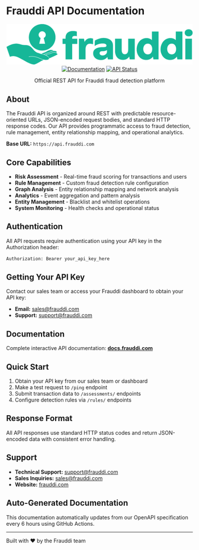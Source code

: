 # Frauddi API Documentation

<p align="center">
  <img src="static/logo/logo.png" alt="Frauddi Logo">
  <br>
  <a href="https://docs.frauddi.com"><img src="https://img.shields.io/badge/docs-live-brightgreen" alt="Documentation"></a>
  <a href="https://api.frauddi.com"><img src="https://img.shields.io/badge/API-production-blue" alt="API Status"></a>
</p>

<p align="center">Official REST API for Frauddi fraud detection platform</p>

## About

The Frauddi API is organized around REST with predictable resource-oriented URLs, JSON-encoded request bodies, and standard HTTP response codes. Our API provides programmatic access to fraud detection, rule management, entity relationship mapping, and operational analytics.

**Base URL:** `https://api.frauddi.com`

## Core Capabilities

- **Risk Assessment** - Real-time fraud scoring for transactions and users
- **Rule Management** - Custom fraud detection rule configuration
- **Graph Analysis** - Entity relationship mapping and network analysis
- **Analytics** - Event aggregation and pattern analysis
- **Entity Management** - Blacklist and whitelist operations
- **System Monitoring** - Health checks and operational status

## Authentication

All API requests require authentication using your API key in the Authorization header:

```bash
Authorization: Bearer your_api_key_here
```

## Getting Your API Key

Contact our sales team or access your Frauddi dashboard to obtain your API key:

- **Email:** [sales@frauddi.com](mailto:sales@frauddi.com)
- **Support:** [support@frauddi.com](mailto:support@frauddi.com)

## Documentation

Complete interactive API documentation: **[docs.frauddi.com](https://docs.frauddi.com)**

## Quick Start

1. Obtain your API key from our sales team or dashboard
2. Make a test request to `/ping` endpoint
3. Submit transaction data to `/assessments/` endpoints
4. Configure detection rules via `/rules/` endpoints

## Response Format

All API responses use standard HTTP status codes and return JSON-encoded data with consistent error handling.

## Support

- **Technical Support:** [support@frauddi.com](mailto:support@frauddi.com)
- **Sales Inquiries:** [sales@frauddi.com](mailto:sales@frauddi.com)
- **Website:** [frauddi.com](https://frauddi.com)

## Auto-Generated Documentation

This documentation automatically updates from our OpenAPI specification every 6 hours using GitHub Actions.

---

Built with ❤️ by the Frauddi team
